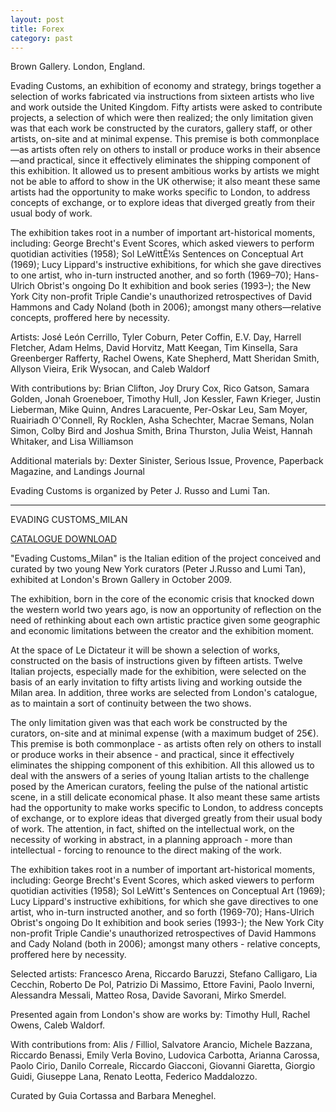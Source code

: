 ```yaml
---
layout: post
title: Forex
category: past
---
```


Brown Gallery. London, England.

Evading Customs, an exhibition of economy and strategy, brings together a selection of works fabricated via instructions from sixteen artists who live and work outside the United Kingdom. Fifty artists were asked to contribute projects, a selection of which were then realized; the only limitation given was that each work be constructed by the curators, gallery staff, or other artists, on-site and at minimal expense. This premise is both commonplace—as artists often rely on others to install or produce works in their absence—and practical, since it effectively eliminates the shipping component of this exhibition. It allowed us to present ambitious works by artists we might not be able to afford to show in the UK otherwise; it also meant these same artists had the opportunity to make works specific to London, to address concepts of exchange, or to explore ideas that diverged greatly from their usual body of work.

The exhibition takes root in a number of important art-historical moments, including: George Brecht's Event Scores, which asked viewers to perform quotidian activities (1958); Sol LeWittÊ¼s Sentences on Conceptual Art (1969); Lucy Lippard's instructive exhibitions, for which she gave directives to one artist, who in-turn instructed another, and so forth (1969–70); Hans-Ulrich Obrist's ongoing Do It exhibition and book series (1993–); the New York City non-profit Triple Candie's unauthorized retrospectives of David Hammons and Cady Noland (both in 2006); amongst many others—relative concepts, proffered here by necessity.

Artists: José León Cerrillo, Tyler Coburn, Peter Coffin, E.V. Day, Harrell Fletcher, Adam Helms, David Horvitz, Matt Keegan, Tim Kinsella, Sara Greenberger Rafferty, Rachel Owens, Kate Shepherd, Matt Sheridan Smith, Allyson Vieira, Erik Wysocan, and Caleb Waldorf

With contributions by: Brian Clifton, Joy Drury Cox, Rico Gatson, Samara Golden, Jonah Groeneboer, Timothy Hull, Jon Kessler, Fawn Krieger, Justin Lieberman, Mike Quinn, Andres Laracuente, Per-Oskar Leu, Sam Moyer, Ruairiadh O'Connell, Ry Rocklen, Asha Schechter, Macrae Semans, Nolan Simon, Colby Bird and Joshua Smith, Brina Thurston, Julia Weist, Hannah Whitaker, and Lisa Williamson

Additional materials by: Dexter Sinister, Serious Issue, Provence, Paperback Magazine, and Landings Journal

Evading Customs is organized by Peter J. Russo and Lumi Tan.

****

EVADING CUSTOMS_MILAN  

[CATALOGUE DOWNLOAD](http://www.mediafire.com/?44ao4yhh2gw0yvn)

"Evading Customs_Milan" is the Italian edition of the project conceived and curated by two young New York curators (Peter J.Russo and Lumi Tan), exhibited at London's Brown Gallery in October 2009.

The exhibition, born in the core of the economic crisis that knocked down the western world two years ago, is now an opportunity of reflection on the need of rethinking about each own artistic practice given some geographic and economic limitations between the creator and the exhibition moment.

At the space of Le Dictateur it will be shown a selection of works, constructed on the basis of instructions given by fifteen artists. Twelve Italian projects, especially made for the exhibition, were selected on the basis of an early invitation to fifty artists living and working outside the Milan area. In addition, three works are selected from London's catalogue, as to maintain a sort of continuity between the two shows.

The only limitation given was that each work be constructed by the curators, on-site and at minimal expense (with a maximum budget of 25€). This premise is both commonplace - as artists often rely on others to install or produce works in their absence - and practical, since it effectively eliminates the shipping component of this exhibition. All this allowed us to deal with the answers of a series of young Italian artists to the challenge posed by the American curators, feeling the pulse of the national artistic scene, in a still delicate economical phase. It also meant these same artists had the opportunity to make works specific to London, to address concepts of exchange, or to explore ideas that diverged greatly from their usual body of work. The attention, in fact, shifted on the intellectual work, on the necessity of working in abstract, in a planning approach - more than intellectual - forcing to renounce to the direct making of the work.

The exhibition takes root in a number of important art-historical moments, including: George Brecht's Event Scores, which asked viewers to perform quotidian activities (1958); Sol LeWitt's Sentences on Conceptual Art (1969); Lucy Lippard's instructive exhibitions, for which she gave directives to one artist, who in-turn instructed another, and so forth (1969-70); Hans-Ulrich Obrist's ongoing Do It exhibition and book series (1993-); the New York City non-profit Triple Candie's unauthorized retrospectives of David Hammons and Cady Noland (both in 2006); amongst many others - relative concepts, proffered here by necessity.

Selected artists: Francesco Arena, Riccardo Baruzzi, Stefano Calligaro, Lia Cecchin, Roberto De Pol, Patrizio Di Massimo, Ettore Favini, Paolo Inverni, Alessandra Messali, Matteo Rosa, Davide Savorani, Mirko Smerdel.

Presented again from London's show are works by: Timothy Hull, Rachel Owens, Caleb Waldorf.

With contributions from: Alis / Filliol, Salvatore Arancio, Michele Bazzana, Riccardo Benassi, Emily Verla Bovino, Ludovica Carbotta, Arianna Carossa, Paolo Cirio, Danilo Correale, Riccardo Giacconi, Giovanni Giaretta, Giorgio Guidi, Giuseppe Lana, Renato Leotta, Federico Maddalozzo.

Curated by Guia Cortassa and Barbara Meneghel.